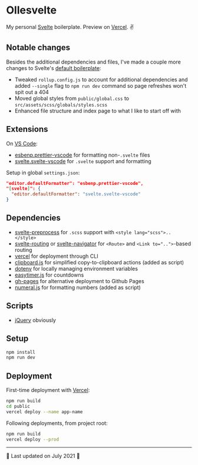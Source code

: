 # Ollesvelte

My personal [Svelte](https://svelte.dev) boilerplate. Preview on [Vercel](https://ollesvelte.vercel.app). ✌️

## Notable changes

Besides the additional dependencies and files, I've made a couple more changes to Svelte's [default boilerplate](https://svelte.dev/repl/hello-world):

- Tweaked `rollup.config.js` to account for additional dependencies and added `--single` flag to `npm run dev` command so page refreshes won't spit out a 404
- Moved global styles from `public/global.css` to `src/assets/scss/globals/styles.scss`
- Enhanced file structure and index page to what I like to start off with

## Extensions

On [VS Code](https://code.visualstudio.com/):

- [esbenp.prettier-vscode](https://marketplace.visualstudio.com/items?itemName=esbenp.prettier-vscode) for formatting non-`.svelte` files
- [svelte.svelte-vscode](https://marketplace.visualstudio.com/items?itemName=svelte.svelte-vscode) for `.svelte` support and formatting

Setup in global `settings.json`:

```json
"editor.defaultFormatter": "esbenp.prettier-vscode",
"[svelte]": {
  "editor.defaultFormatter": "svelte.svelte-vscode"
}
```

## Dependencies

- [svelte-preprocess](https://github.com/sveltejs/svelte-preprocess) for `.scss` support with `<style lang="scss">..</style>`
- [svelte-routing](https://github.com/EmilTholin/svelte-routing) or [svelte-navigator](https://github.com/mefechoel/svelte-navigator) for `<Route>` and `<Link to="..">`-based routing
- [vercel](https://github.com/vercel/vercel) for deployment through CLI
- [clipboard.js](https://github.com/zenorocha/clipboard.js) for simplified copy-to-clipboard actions (added as script)
- [dotenv](https://github.com/motdotla/dotenv) for locally managing environment variables
- [easytimer.js](https://github.com/albert-gonzalez/easytimer.js/) for countdowns
- [gh-pages](https://github.com/tschaub/gh-pages) for alternative deployment to Github Pages
- [numeral.js](http://numeraljs.com/) for formatting numbers (added as script)

## Scripts

- [jQuery](https://github.com/jquery/jquery) obviously

## Setup

```bash
npm install
npm run dev
```

## Deployment

First-time deployment with [Vercel](https://vercel.com/):

```bash
npm run build
cd public
vercel deploy --name app-name
```

Following deployments, from project root:

```bash
npm run build
vercel deploy --prod
```

---

🍉 Last updated on July 2021 🍉
